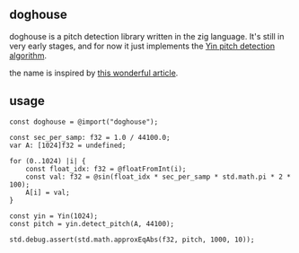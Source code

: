 ## doghouse

doghouse is a pitch detection library written in the zig language. It's still in very early stages, and for now it just implements the [Yin pitch detection algorithm](http://audition.ens.fr/adc/pdf/2002_JASA_YIN.pdf).

the name is inspired by [this wonderful article](https://www.objc.io/issues/24-audio/audio-dog-house/).

## usage

```zig
const doghouse = @import("doghouse");

const sec_per_samp: f32 = 1.0 / 44100.0;
var A: [1024]f32 = undefined;

for (0..1024) |i| {
    const float_idx: f32 = @floatFromInt(i);
    const val: f32 = @sin(float_idx * sec_per_samp * std.math.pi * 2 * 100);
    A[i] = val;
}

const yin = Yin(1024);
const pitch = yin.detect_pitch(A, 44100);

std.debug.assert(std.math.approxEqAbs(f32, pitch, 1000, 10));
```
